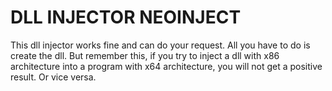 # DLL INJECTOR NEOINJECT
This dll injector works fine and can do your request. All you have to do is create the dll. But remember this, if you try to inject a dll with x86 architecture into a program with x64 architecture, you will not get a positive result. Or vice versa.
